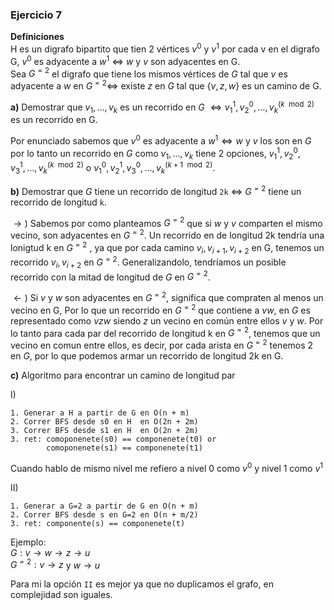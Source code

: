 ### Ejercicio 7 

**Definiciones**\
H es un digrafo bipartito que tien 2 vértices $v^0$ y $v^1$ por cada v en el digrafo G, $v^0$ es adyacente a $w^1$ $\iff$ $w$ y $v$ son adyacentes en G.\
Sea  $G^{=2}$  el digrafo que tiene los mismos vértices de $G$ tal que $v$ es adyacente a $w$ en $G^{=2} \iff$ existe $z$ en $G$ tal que $\{v,z,w\}$ es un camino de G.

**a)** Demostrar que $v_1,\dots,v_k$ es un recorrido en $G$ $\iff v_1^1,v_2^0,\dots,v_k^{(k\mod 2)}$ es un recorrido en G.

Por enunciado sabemos que $v^0$ es adyacente a $w^1 \iff w$ y $v$ los son en $G$ por lo tanto un recorrido en $G$ como $v_1,\dots,v_k$ tiene 2 opciones, $v_1^1, v_2^0,v_3^1,\dots, v_k^{(k\mod 2)}$ o $v_1^0, v_2^1,v_3^0,\dots, v_k^{(k+1\mod 2)}$.

**b)** Demostrar que $G$ tiene un recorrido de longitud `2k` $\iff$  $G^{=2}$  tiene un recorrido de longitud `k`.

$\rightarrow)$ Sabemos por como planteamos  $G^{=2}$  que si $w$ y $v$ comparten el mismo vecino, son adyacentes en  $G^{=2}$. Un recorrido en de longitud 2k tendría una lonigtud k en  $G^{=2}$ , ya que por cada camino $v_i,v_{i+1},v_{i+2}$ en G, tenemos un recorrido $v_i,v_{i+2}$ en $G^{=2}$. Generalizandolo, tendríamos un posible recorrido con la mitad de longitud de $G$ en  $G^{=2}$.

$\leftarrow)$ Si $v$ y $w$ son adyacentes en $G^{=2}$, significa que compraten al menos un vecino en G, Por lo que un recorrido en $G^{=2}$ que contiene a $vw$, en $G$ es representado como $vzw$ siendo $z$ un vecino en común entre ellos $v$ y $w$. Por lo tanto para cada par del recorrido de longitud k en $G^{=2}$, tenemos que un vecino en comun entre ellos, es decir, por cada arista en $G^{=2}$ tenemos 2 en $G$, por lo que podemos armar un recorrido de longitud 2k en G.

**c)** Algoritmo para encontrar un camino de longitud par

I)
```
1. Generar a H a partir de G en O(n + m)
2. Correr BFS desde s0 en H  en O(2n + 2m)
3. Correr BFS desde s1 en H  en O(2n + 2m)
3. ret: comoponenete(s0) == componenete(t0) or 
        comoponenete(s1) == componenete(t1)
```
Cuando hablo de mismo nivel me refiero a nivel 0 como $v^0$ y nivel 1 como $v^1$

II)
```
1. Generar a G=2 a partir de G en O(n + m)
2. Correr BFS desde s en G=2 en O(n + m/2)
3. ret: componente(s) == componenete(t)
```

Ejemplo:\
$G: v\rightarrow w\rightarrow z\rightarrow u$\
$G^{=2} : v\rightarrow z$ y $w\rightarrow u$

Para mi la opción `II` es mejor ya que no duplicamos el grafo, en complejidad son iguales.